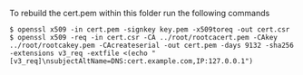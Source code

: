 To rebuild the cert.pem within this folder run the following commands

```shell
$ openssl x509 -in cert.pem -signkey key.pem -x509toreq -out cert.csr
$ openssl x509 -req -in cert.csr -CA ../root/rootcacert.pem -CAkey ../root/rootcakey.pem -CAcreateserial -out cert.pem -days 9132 -sha256 -extensions v3_req -extfile <(echo "[v3_req]\nsubjectAltName=DNS:cert.example.com,IP:127.0.0.1")
```
